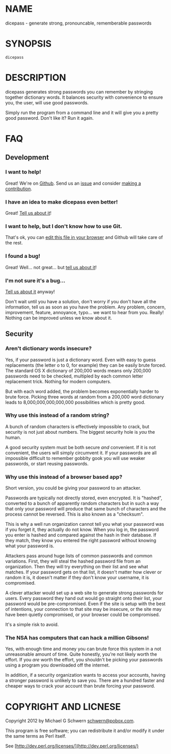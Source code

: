 # NAME

dicepass - generate strong, pronouncable, rememberable passwords

# SYNOPSIS

    dicepass

# DESCRIPTION

dicepass generates strong passwords you can remember by stringing
together dictionary words.  It balances security with convenience to
ensure you, the user, will use good passwords.

Simply run the program from a command line and it will give you a
pretty good password.  Don't like it?  Run it again.



# FAQ

## Development

### I want to help!

Great!  We're on [Github](https://github.com/schwern/dicepass).  Send
us an [issue](https://github.com/schwern/dicepass/issues) and consider
[making a contribution](https://help.github.com/articles/fork-a-repo).

### I have an idea to make dicepass even better!

Great!  [Tell us about it](https://github.com/schwern/dicepass/issues)!

### I want to help, but I don't know how to use Git.

That's ok, you can [edit this file in your browser](https://github.com/schwern/dicepass/edit/master/dicepass) and Github will take care of the rest.

### I found a bug!

Great!  Well... not great... but [tell us about it](https://github.com/schwern/dicepass/issues)!

### I'm not sure it's a bug...

[Tell us about it](https://github.com/schwern/dicepass/issues) anyway!

Don't wait until you have a solution, don't worry if you don't have
all the information, tell us as soon as you have the problem.  Any
problem, concern, improvement, feature, annoyance, typo... we want to
hear from you.  Really!  Nothing can be improved unless we know about
it.

## Security

### Aren't dictionary words insecure?

Yes, if your password is just a dictionary word.  Even with easy to
guess replacements (the letter o to 0, for example) they can be easily
brute forced.  The standard OS X dictionary of 200,000 words means only 200,000
passwords need to be checked, multipled by each common letter
replacement trick.  Nothing for modern computers.

But with each word added, the problem becomes exponentially harder to
brute force.  Picking three words at random from a 200,000 word
dictionary leads to 8,000,000,000,000,000 possibilities which is
pretty good.



### Why use this instead of a random string?

A bunch of random characters is effectively impossible to crack, but
security is not just about numbers.  The biggest security hole is
_you_ the human.

A good security system must be both secure _and_ convenient.  If it
is not convenient, the users will simply circumvent it.  If your
passwords are all impossible difficult to remember gobblty gook you
will use weaker passwords, or start reusing passwords.



### Why use this instead of a browser based app?

Short version, you could be giving your password to an attacker.

Passwords are typically not directly stored, even encrypted.  It is
"hashed", converted to a bunch of apparently random characters but in
such a way that only your password will produce that same bunch of
characters and the process cannot be reversed.  This is also known as
a "checksum".

This is why a well run organization cannot tell you
what your password was if you forget it, they actually do not know.
When you log in, the password you enter is hashed and compared against
the hash in their database.  If they match, they know you entered the
right password without knowing what your password is.

Attackers pass around huge lists of common passwords and common
variations.  First, they will steal the hashed password file from an
organization.  Then they will try everything on their list and see
what matches.  If your password gets on that list, it doesn't matter
how clever or random it is, it doesn't matter if they don't know your
username, it is compromised.

A clever attacker would set up a web site to generate strong passwords
for users.  Every password they hand out would go straight onto their
list, your password would be pre-compromised.  Even if the site is
setup with the best of intentions, your connection to that site may be
insecure, or the site may have been quietly compromised, or your
browser could be compromised.

It's a simple risk to avoid.



### The NSA has computers that can hack a million Gibsons!

Yes, with enough time and money you can brute force this system in a
not unreasonable amount of time.  Quite honestly, you're not likely
worth the effort.  If you _are_ worth the effort, you shouldn't be
picking your passwords using a program you downloaded off the
internet.

In addition, if a security organization wants to access your accounts,
having a stronger password is unlikely to save you.  There are a
hundred faster and cheaper ways to crack your account than brute
forcing your password.



# COPYRIGHT AND LICNESE

Copyright 2012 by Michael G Schwern <schwern@pobox.com>.

This program is free software; you can redistribute it and/or
modify it under the same terms as Perl itself.

See [http://dev.perl.org/licenses/](http://dev.perl.org/licenses/)
